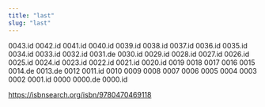 ```yaml
---
title: "last"
slug: "last"
---
```


0043.id
0042.id
0041.id
0040.id
0039.id
0038.id
0037.id
0036.id
0035.id
0034.id
0033.id
0032.id
0031.de
0030.id
0029.id
0028.id
0027.id
0026.id
0025.id
0024.id
0023.id
0022.id
0021.id
0020.id
0019
0018
0017
0016
0015
0014.de
0013.de
0012
0011.id
0010
0009
0008
0007
0006
0005
0004
0003
0002
0001.id
0000 0000.de 0000.id

https://isbnsearch.org/isbn/9780470469118
